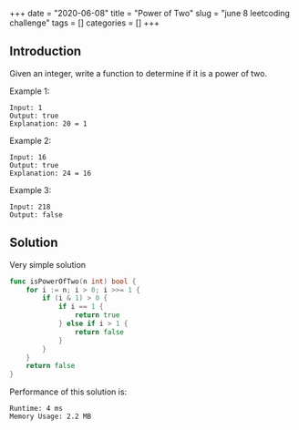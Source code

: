 +++
date = "2020-06-08"
title = "Power of Two"
slug = "june 8 leetcoding challenge"
tags = []
categories = []
+++

## Introduction

Given an integer, write a function to determine if it is a power of two.

Example 1:
```
Input: 1
Output: true
Explanation: 20 = 1
```

Example 2:
```
Input: 16
Output: true
Explanation: 24 = 16
```

Example 3:
```
Input: 218
Output: false
```

## Solution

Very simple solution

``` go
func isPowerOfTwo(n int) bool {
    for i := n; i > 0; i >>= 1 {
        if (i & 1) > 0 {
            if i == 1 {
                return true
            } else if i > 1 {
                return false
            }
        }
    }
    return false
}
```

Performance of this solution is:
```
Runtime: 4 ms
Memory Usage: 2.2 MB
```
